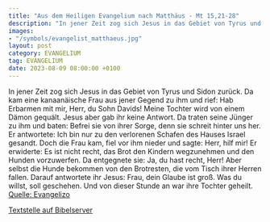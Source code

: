 ```yaml
---
title: "Aus dem Heiligen Evangelium nach Matthäus - Mt 15,21-28"
description: "In jener Zeit zog sich Jesus in das Gebiet von Tyrus und Sidon zurück. Da kam eine kanaanäische Frau aus jener Gegend zu ihm und rief: Hab Erbarmen mit mir, Herr, du Sohn Davids! Meine Tochter wird von einem Dämon gequält. Jesus aber gab ihr keine Antwort. Da traten seine Jünger ...."
images:
- "/symbols/evangelist_matthaeus.jpg"
layout: post
category: EVANGELIUM
tag: EVANGELIUM
date: 2023-08-09 08:00:00 +0100
---
```

In jener Zeit zog sich Jesus in das Gebiet von Tyrus und Sidon zurück.
Da kam eine kanaanäische Frau aus jener Gegend zu ihm und rief: Hab Erbarmen mit mir, Herr, du Sohn Davids! Meine Tochter wird von einem Dämon gequält.
Jesus aber gab ihr keine Antwort. Da traten seine Jünger zu ihm und baten: Befrei sie von ihrer Sorge, denn sie schreit hinter uns her.<!--more-->
Er antwortete: Ich bin nur zu den verlorenen Schafen des Hauses Israel gesandt.
Doch die Frau kam, fiel vor ihm nieder und sagte: Herr, hilf mir!
Er erwiderte: Es ist nicht recht, das Brot den Kindern wegzunehmen und den Hunden vorzuwerfen.
Da entgegnete sie: Ja, du hast recht, Herr! Aber selbst die Hunde bekommen von den Brotresten, die vom Tisch ihrer Herren fallen.
Darauf antwortete ihr Jesus: Frau, dein Glaube ist groß. Was du willst, soll geschehen. Und von dieser Stunde an war ihre Tochter geheilt.<br>
[Quelle: Evangelizo](https://evangeliumtagfuertag.org/DE/gospel)

[Textstelle auf Bibelserver](https://www.bibleserver.com/EU/Matthäus15,21-28)
